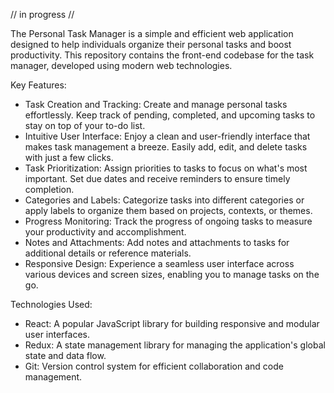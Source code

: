 // in progress //

The Personal Task Manager is a simple and efficient web application designed to
help individuals organize their personal tasks and boost productivity. This
repository contains the front-end codebase for the task manager, developed using
modern web technologies.

Key Features:

- Task Creation and Tracking: Create and manage personal tasks effortlessly.
  Keep track of pending, completed, and upcoming tasks to stay on top of your
  to-do list.
- Intuitive User Interface: Enjoy a clean and user-friendly interface that makes
  task management a breeze. Easily add, edit, and delete tasks with just a few
  clicks.
- Task Prioritization: Assign priorities to tasks to focus on what's most
  important. Set due dates and receive reminders to ensure timely completion.
- Categories and Labels: Categorize tasks into different categories or apply
  labels to organize them based on projects, contexts, or themes.
- Progress Monitoring: Track the progress of ongoing tasks to measure your
  productivity and accomplishment.
- Notes and Attachments: Add notes and attachments to tasks for additional
  details or reference materials.
- Responsive Design: Experience a seamless user interface across various devices
  and screen sizes, enabling you to manage tasks on the go.

Technologies Used:

- React: A popular JavaScript library for building responsive and modular user
  interfaces.
- Redux: A state management library for managing the application's global state
  and data flow.
- Git: Version control system for efficient collaboration and code management.
